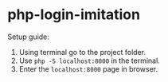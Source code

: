 # php-login-imitation
Setup guide:
1. Using terminal go to the project folder. 
2. Use `php -S localhost:8000` in the terminal.
3. Enter the `localhost:8000` page in browser.
